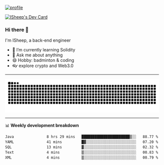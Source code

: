 [![profile](https://user-images.githubusercontent.com/54968314/208005045-e4b42f3b-833d-4242-bfcc-e764865553a2.svg)](https://www.calligrapher.ai/)

<a href="https://app.daily.dev/linziyang1106"><img src="https://api.daily.dev/devcards/v2/i4Spwx5Skx5FpTqWcwoit.png?r=kgx&type=wide" width="652" alt="ISheep's Dev Card"/></a>

### Hi there 🐏

I'm ISheep, a back-end engineer

- 🔭 I’m currently learning Solidity
- 💬 Ask me about anything
- 😄 Hobby: badminton & coding
- 👓 explore crypto and Web3.0

-------

![](https://raw.githubusercontent.com/ISheepp/ISheepp/output/github-contribution-grid-snake.svg)

-------

📊 **Weekly development breakdown**
<!--START_SECTION:waka-->

```txt
Java               8 hrs 29 mins   ██████████████████████▒░░   88.77 %
YAML               41 mins         █▓░░░░░░░░░░░░░░░░░░░░░░░   07.20 %
SQL                13 mins         ▓░░░░░░░░░░░░░░░░░░░░░░░░   02.32 %
Text               4 mins          ▒░░░░░░░░░░░░░░░░░░░░░░░░   00.83 %
XML                4 mins          ▒░░░░░░░░░░░░░░░░░░░░░░░░   00.79 %
```

<!--END_SECTION:waka-->
